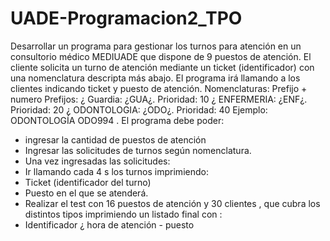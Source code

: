 # UADE-Programacion2_TPO


Desarrollar un programa para gestionar los turnos para atención en un consultorio médico MEDIUADE que dispone de 9 puestos de atención. El cliente solicita un turno de atención mediante un ticket (identificador) con una nomenclatura descripta más abajo. El programa irá llamando a los clientes indicando ticket y puesto de atención.
Nomenclaturas: Prefijo + numero
Prefijos:
¿ Guardia: ¿GUA¿. Prioridad: 10
¿ ENFERMERIA: ¿ENF¿. Prioridad: 20
¿ ODONTOLOGIA: ¿ODO¿. Prioridad: 40
Ejemplo: ODONTOLOGÍA ODO994 .
El programa debe poder:
- ingresar la cantidad de puestos de atención
- Ingresar las solicitudes de turnos según nomenclatura.
- Una vez ingresadas las solicitudes:
- Ir llamando cada 4 s los turnos imprimiendo:
- Ticket (identificador del turno)
- Puesto en el que se atenderá.
- Realizar el test con 16 puestos de atención y 30 clientes , que cubra los distintos tipos imprimiendo un listado final con :
- Identificador ¿ hora de atención - puesto
